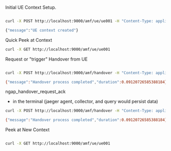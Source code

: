
Initial UE Context Setup.

```bash

curl -X POST http://localhost:9000/amf/ue/ue001 -H "Content-Type: application/json" -d '{"initial_gnb_id": "gnb001"}'

{"message":"UE context created"}

```

Quick Peek at Context

```bash
curl -X GET http://localhost:9000/amf/ue/ue001

```

Request or "trigger" Handover from UE

```bash

curl -X POST http://localhost:9000/amf/handover -H "Content-Type: application/json" -d '{"ue_id": "ue001", "source_gnb_id": "gnb001"}'

{"message":"Handover process completed","duration":0.09120726585388184}

```

ngap_handover_request_ack

- in the terminal (jaeger agent, collector, and query would persist data)

```bash
curl -X POST http://localhost:9000/amf/handover -H "Content-Type: application/json" -d '{"ue_id": "ue001", "source_gnb_id": "gnb001"}'

{"message":"Handover process completed","duration":0.09120726585388184}
```

Peek at New Context

```bash

curl -X GET http://localhost:9000/amf/ue/ue001

```